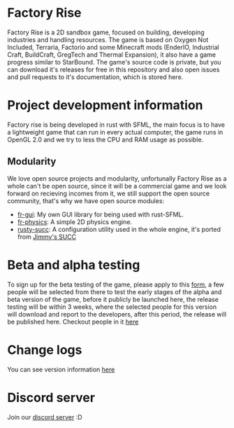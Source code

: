 # Factory Rise
Factory Rise is a 2D sandbox game, focused on building, developing industries and handling resources. The game is based on Oxygen Not Included, Terraria, Factorio and some Minecraft mods (EnderIO, Industrial Craft, BuildCraft, GregTech and Thermal Expansion), it also have a game progress similar to StarBound. The game's source code is private, but you can download it's releases for free in this repository and also open issues and pull requests to it's documentation, which is stored here.

# Project development information
Factory rise is being developed in rust with SFML, the main focus is to have a lightweight game that can run in every actual computer, the game runs in OpenGL 2.0 and we try to less the CPU and RAM usage as possible.

## Modularity
We love open source projects and modularity, unfortunally Factory Rise as a whole can't be open source, since it will be a commercial game and we look forward on recieving incomes from it, we still support the open source community, that's why we have open source modules:

- [fr-gui](https://github.com/Factory-Rise/fr-gui): My own GUI library for being used with rust-SFML.
- [fr-physics](https://github.com/Factory-Rise/fr-physics): A simple 2D physics engine.
- [rusty-succ](https://github.com/DoctorVWA/Rusty-SUCC): A configuration utility used in the whole engine, it's ported from [Jimmy's SUCC](https://github.com/JimmyCushnie/SUCC)

# Beta and alpha testing
To sign up for the beta testing of the game, please apply to this [form](https://forms.gle/Cg5UsBKvLPje3o1y9), a few people will be selected from there to test the early stages of the alpha and beta version of the game, before it publicly be launched here, the release testing will be within 3 weeks, where the selected people for this version will download and report to the developers, after this period, the release will be published here. Checkout people in it [here](/TESTING.md)

# Change logs
You can see version information [here](/CHANGELOG.md/)

# Discord server
Join our [discord server](https://discord.gg/kGfXrX7) :D
